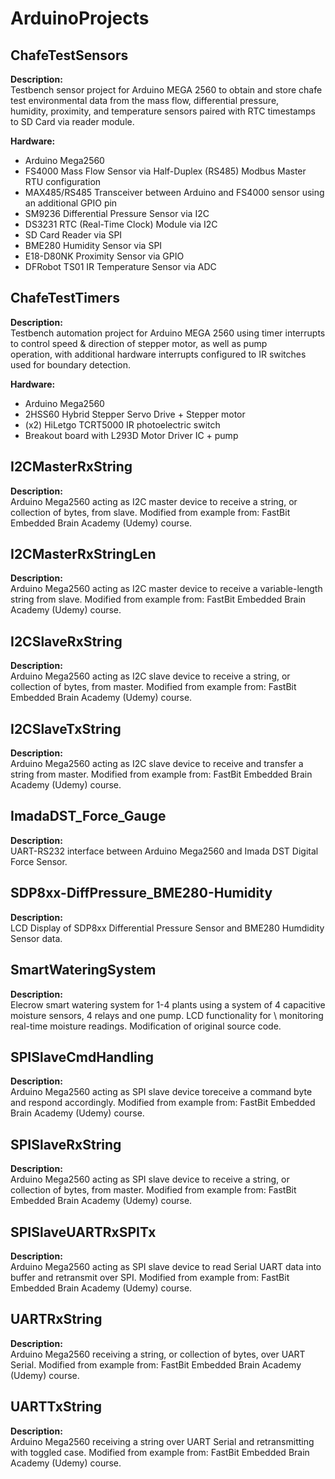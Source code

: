 # ArduinoProjects

## ChafeTestSensors
  **Description:** \
  Testbench sensor project for Arduino MEGA 2560 to obtain and store chafe test environmental data from the mass flow, differential pressure, \
  humidity, proximity, and temperature sensors paired with RTC timestamps to SD Card via reader module.
  
  **Hardware:**
  - Arduino Mega2560
  - FS4000 Mass Flow Sensor via Half-Duplex (RS485) Modbus Master RTU configuration 
  - MAX485/RS485 Transceiver between Arduino and FS4000 sensor using an additional GPIO pin
  - SM9236 Differential Pressure Sensor via I2C
  - DS3231 RTC (Real-Time Clock) Module via I2C
  - SD Card Reader via SPI
  - BME280 Humidity Sensor via SPI
  - E18-D80NK Proximity Sensor via GPIO
  - DFRobot TS01 IR Temperature Sensor via ADC 
    
## ChafeTestTimers
  **Description:** \
  Testbench automation project for Arduino MEGA 2560 using timer interrupts to control speed & direction of stepper motor, as well as pump \
  operation, with additional hardware interrupts configured to IR switches used for boundary detection.

  **Hardware:**
  - Arduino Mega2560
  - 2HSS60 Hybrid Stepper Servo Drive + Stepper motor
  - (x2) HiLetgo TCRT5000 IR photoelectric switch
  - Breakout board with L293D Motor Driver IC + pump

## I2CMasterRxString
 **Description:** \
 Arduino Mega2560 acting as I2C master device to receive a string, or collection of bytes, from slave. 
 Modified from example from: FastBit Embedded Brain Academy (Udemy) course.

## I2CMasterRxStringLen
 **Description:** \
 Arduino Mega2560 acting as I2C master device to receive a variable-length string from slave. 
 Modified from example from: FastBit Embedded Brain Academy (Udemy) course.
 
## I2CSlaveRxString
 **Description:** \
 Arduino Mega2560 acting as I2C slave device to receive a string, or collection of bytes, from master. 
 Modified from example from: FastBit Embedded Brain Academy (Udemy) course.
 
## I2CSlaveTxString
 **Description:** \
 Arduino Mega2560 acting as I2C slave device to receive and transfer a string from master. 
 Modified from example from: FastBit Embedded Brain Academy (Udemy) course.

## ImadaDST_Force_Gauge
  **Description:** \
  UART-RS232 interface between Arduino Mega2560 and Imada DST Digital Force Sensor.

## SDP8xx-DiffPressure_BME280-Humidity
  **Description:** \
  LCD Display of SDP8xx Differential Pressure Sensor and BME280 Humdidity Sensor data.

## SmartWateringSystem
  **Description:** \
  Elecrow smart watering system for 1-4 plants using a system of 4 capacitive moisture sensors, 4 relays and one pump. LCD functionality for \ 
  monitoring real-time moisture readings. Modification of original source code.
  
## SPISlaveCmdHandling
  **Description:** \
  Arduino Mega2560 acting as SPI slave device toreceive a command byte and respond accordingly. 
  Modified from example from: FastBit Embedded Brain Academy (Udemy) course.

## SPISlaveRxString
  **Description:** \
  Arduino Mega2560 acting as SPI slave device to receive a string, or collection of bytes, from master. 
  Modified from example from: FastBit Embedded Brain Academy (Udemy) course.

## SPISlaveUARTRxSPITx
  **Description:** \
  Arduino Mega2560 acting as SPI slave device to read Serial UART data into buffer and retransmit over SPI. 
  Modified from example from: FastBit Embedded Brain Academy (Udemy) course.

## UARTRxString
  **Description:** \
  Arduino Mega2560 receiving a string, or collection of bytes, over UART Serial.
  Modified from example from: FastBit Embedded Brain Academy (Udemy) course.
  
## UARTTxString
  **Description:** \
  Arduino Mega2560 receiving a string over UART Serial and retransmitting with toggled case. 
  Modified from example from: FastBit Embedded Brain Academy (Udemy) course.
